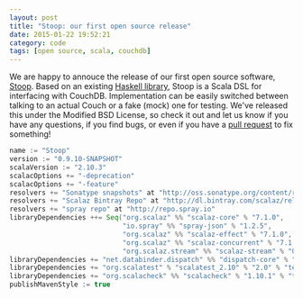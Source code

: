 ```yaml
---
layout: post
title: "Stoop: our first open source release"
date: 2015-01-22 19:52:21
category: code
tags: [open source, scala, couchdb]
---
```


We are happy to annouce the release of our first open source software, [Stoop](https://github.com/MonsantoCo/stoop). Based on an existing [Haskell library](http://hackage.haskell.org/package/CouchDB), Stoop is a Scala DSL for interfacing with CouchDB. Implementation can be easily switched between talking to an actual Couch or a fake (mock) one for testing. We've released this under the Modified BSD License, so check it out and let us know if you have any questions, if you find bugs, or even if you have a [pull request](https://github.com/MonsantoCo/stoop/pull/1) to fix something!

```scala
name := "Stoop"
version := "0.9.10-SNAPSHOT"
scalaVersion := "2.10.3"
scalacOptions += "-deprecation"
scalacOptions += "-feature"
resolvers += "Sonatype snapshots" at "http://oss.sonatype.org/content/repositories/snapshots/"
resolvers += "Scalaz Bintray Repo" at "http://dl.bintray.com/scalaz/releases"
resolvers += "spray repo" at "http://repo.spray.io"
libraryDependencies ++= Seq("org.scalaz" %% "scalaz-core" % "7.1.0",
                            "io.spray" %% "spray-json" % "1.2.5",
                            "org.scalaz" %% "scalaz-effect" % "7.1.0",
                            "org.scalaz" %% "scalaz-concurrent" % "7.1.0",
                            "org.scalaz.stream" %% "scalaz-stream" % "0.6a")
libraryDependencies += "net.databinder.dispatch" %% "dispatch-core" % "0.10.0"
libraryDependencies += "org.scalatest" % "scalatest_2.10" % "2.0" % "test"
libraryDependencies += "org.scalacheck" %% "scalacheck" % "1.10.1" % "test"
publishMavenStyle := true
```

